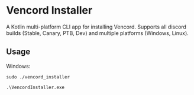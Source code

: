 # Vencord Installer
A Kotlin multi-platform CLI app for installing Vencord. Supports all discord builds (Stable, Canary, PTB, Dev) and multiple platforms (Windows, Linux).

## Usage
Windows:
```shell
sudo ./vencord_installer
```

```cmd
.\VencordInstaller.exe
```